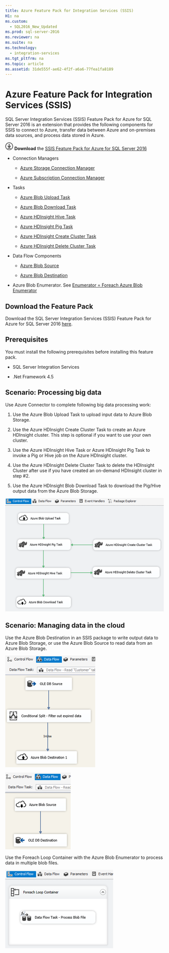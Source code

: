 ```yaml
---
title: Azure Feature Pack for Integration Services (SSIS)
H1: na
ms.custom: 
  - SQL2016_New_Updated
ms.prod: sql-server-2016
ms.reviewer: na
ms.suite: na
ms.technology: 
  - integration-services
ms.tgt_pltfrm: na
ms.topic: article
ms.assetid: 31de555f-ae62-4f2f-a6a6-77fea1fa8189
---
```

# Azure Feature Pack for Integration Services (SSIS)
  SQL Server Integration Services \(SSIS\) Feature Pack for Azure for SQL Server 2016 is an extension that provides the following components for SSIS to connect to Azure, transfer data between Azure and on\-premises data sources, and process data stored in Azure.

[![Download SSIS Feature Pack for Azure](../../Images/Image/ImageNotContaina/download.png)](http://go.microsoft.com/fwlink/?LinkID=626967) **Download** the [SSIS Feature Pack for Azure for SQL Server 2016](http://go.microsoft.com/fwlink/?LinkID=626967)


-   Connection Managers

    -   [Azure Storage Connection Manager](../../Topics/TopicNameNotContainA/Azure-Storage-Connection-Manager.md)

    -   [Azure Subscription Connection Manager](../../Topics/TopicNameNotContainA/Azure-Subscription-Connection-Manager.md)

-   Tasks

    -   [Azure Blob Upload Task](../../Topics/TopicNameNotContainA/Azure-Blob-Upload-Task.md)

    -   [Azure Blob Download Task](../../Topics/TopicNameNotContainA/Azure-Blob-Download-Task.md)

    -   [Azure HDInsight Hive Task](../../Topics/TopicNameNotContainA/Azure-HDInsight-Hive-Task.md)

    -   [Azure HDInsight Pig Task](../../Topics/TopicNameNotContainA/Azure-HDInsight-Pig-Task.md)

    -   [Azure HDInsight Create Cluster Task](../../Topics/TopicNameNotContainA/Azure-HDInsight-Create-Cluster-Task.md)

    -   [Azure HDInsight Delete Cluster Task](../../Topics/TopicNameNotContainA/Azure-HDInsight-Delete-Cluster-Task.md)

-   Data Flow Components

    -   [Azure Blob Source](../../Topics/TopicNameNotContainA/Azure-Blob-Source.md)

    -   [Azure Blob Destination](../../Topics/TopicNameNotContainA/Azure-Blob-Destination.md)

-   Azure Blob Enumerator. See [Enumerator = Foreach Azure Blob Enumerator](../../Topics/TopicNameNotContainA/Foreach-Loop-Editor--Collection-Page-.md#ForeachAzureBlob)

## Download the Feature Pack
 Download the SQL Server Integration Services \(SSIS\) Feature Pack for Azure for SQL Server 2016 [here](http://go.microsoft.com/fwlink/?LinkID=626967).

## Prerequisites
 You must install the following prerequisites before installing this feature pack.

-   SQL Server Integration Services

-   .Net Framework 4.5

## Scenario: Processing big data
 Use Azure Connector to complete following big data processing work:

1.  Use the Azure Blob Upload Task to upload input data to Azure Blob Storage.

2.  Use the Azure HDInsight Create Cluster Task to create an Azure HDInsight cluster. This step is optional if you want to use your own cluster.

3.  Use the Azure HDInsight Hive Task or Azure HDInsight Pig Task to invoke a Pig or Hive job on the Azure HDInsight cluster.

4.  Use the Azure HDInsight Delete Cluster Task to delete the HDInsight Cluster after use if you have created an on\-demand HDInsight cluster in step \#2.

5.  Use the Azure HDInsight Blob Download Task to download the Pig\/Hive output data from the Azure Blob Storage.

![SSIS-AzureConnector-BigDataScenario](../../Images/Image/ImageNotContaina/SSIS-AzureConnector-BigDataScenario.png)
 
## Scenario: Managing data in the cloud
 Use the Azure Blob Destination in an SSIS package to write output data to Azure Blob Storage, or use the Azure Blob Source to read data from an Azure Blob Storage.

![SSIS-AzureConnector-CloudArchive-1](../../Images/Image/ImageNotContaina/SSIS-AzureConnector-CloudArchive-1.png)
 
 ![SSIS-AzureConnector-CloudArchive-2](../../Images/Image/ImageNotContaina/SSIS-AzureConnector-CloudArchive-2.png)

 Use the Foreach Loop Container with the Azure Blob Enumerator to process data in multiple blob files.

![SSIS-AzureConnector-CloudArchive-3](../../Images/Image/ImageNotContaina/SSIS-AzureConnector-CloudArchive-3.png)
  